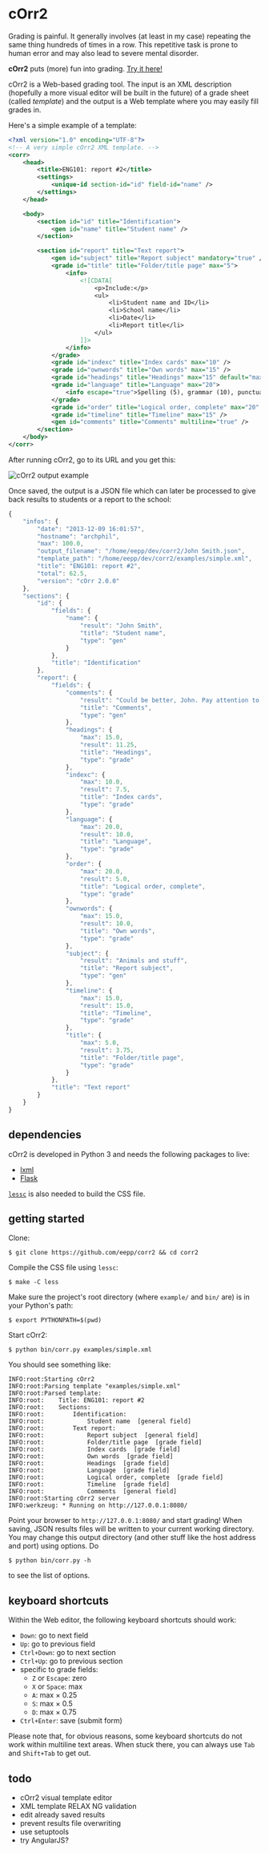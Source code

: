 cOrr2
=====

Grading is painful. It generally involves (at least in my case) repeating the
same thing hundreds of times in a row. This repetitive task is prone to human error
and may also lead to severe mental disorder.

**cOrr2** puts (more) fun into grading. [Try it here!](http://eepp.github.io/corr2)

cOrr2 is a Web-based grading tool. The input is an XML description (hopefully
a more visual editor will be built in the future) of a grade sheet (called *template*)
and the output is a Web template where you may easily fill grades in.

Here's a simple example of a template:

```xml
<?xml version="1.0" encoding="UTF-8"?>
<!-- A very simple cOrr2 XML template. -->
<corr>
    <head>
        <title>ENG101: report #2</title>
        <settings>
            <unique-id section-id="id" field-id="name" />
        </settings>
    </head>

    <body>
        <section id="id" title="Identification">
            <gen id="name" title="Student name" />
        </section>

        <section id="report" title="Text report">
            <gen id="subject" title="Report subject" mandatory="true" />
            <grade id="title" title="Folder/title page" max="5">
                <info>
                    <![CDATA[
                        <p>Include:</p>
                        <ul>
                            <li>Student name and ID</li>
                            <li>School name</li>
                            <li>Date</li>
                            <li>Report title</li>
                        </ul>
                    ]]>
                </info>
            </grade>
            <grade id="indexc" title="Index cards" max="10" />
            <grade id="ownwords" title="Own words" max="15" />
            <grade id="headings" title="Headings" max="15" default="max" />
            <grade id="language" title="Language" max="20">
                <info escape="true">Spelling (5), grammar (10), punctuation (5)</info>
            </grade>
            <grade id="order" title="Logical order, complete" max="20" />
            <grade id="timeline" title="Timeline" max="15" />
            <gen id="comments" title="Comments" multiline="true" />
        </section>
    </body>
</corr>
```

After running cOrr2, go to its URL and you get this:

![cOrr2 output example](http://0x3b.org/ss/thouing952.png)

Once saved, the output is a JSON file which can later be processed to give back
results to students or a report to the school:

```javascript
{
    "infos": {
        "date": "2013-12-09 16:01:57", 
        "hostname": "archphil", 
        "max": 100.0, 
        "output_filename": "/home/eepp/dev/corr2/John Smith.json", 
        "template_path": "/home/eepp/dev/corr2/examples/simple.xml", 
        "title": "ENG101: report #2", 
        "total": 62.5, 
        "version": "cOrr 2.0.0"
    }, 
    "sections": {
        "id": {
            "fields": {
                "name": {
                    "result": "John Smith", 
                    "title": "Student name", 
                    "type": "gen"
                }
            }, 
            "title": "Identification"
        }, 
        "report": {
            "fields": {
                "comments": {
                    "result": "Could be better, John. Pay attention to the logical order of your text next time.", 
                    "title": "Comments", 
                    "type": "gen"
                }, 
                "headings": {
                    "max": 15.0, 
                    "result": 11.25, 
                    "title": "Headings", 
                    "type": "grade"
                }, 
                "indexc": {
                    "max": 10.0, 
                    "result": 7.5, 
                    "title": "Index cards", 
                    "type": "grade"
                }, 
                "language": {
                    "max": 20.0, 
                    "result": 10.0, 
                    "title": "Language", 
                    "type": "grade"
                }, 
                "order": {
                    "max": 20.0, 
                    "result": 5.0, 
                    "title": "Logical order, complete", 
                    "type": "grade"
                }, 
                "ownwords": {
                    "max": 15.0, 
                    "result": 10.0, 
                    "title": "Own words", 
                    "type": "grade"
                }, 
                "subject": {
                    "result": "Animals and stuff", 
                    "title": "Report subject", 
                    "type": "gen"
                }, 
                "timeline": {
                    "max": 15.0, 
                    "result": 15.0, 
                    "title": "Timeline", 
                    "type": "grade"
                }, 
                "title": {
                    "max": 5.0, 
                    "result": 3.75, 
                    "title": "Folder/title page", 
                    "type": "grade"
                }
            }, 
            "title": "Text report"
        }
    }
}
```


dependencies
------------

cOrr2 is developed in Python 3 and needs the following packages to live:

  * [lxml](http://lxml.de/)
  * [Flask](http://flask.pocoo.org/docs/)

[`lessc`](http://lesscss.org/) is also needed to build the CSS file.


getting started
---------------

Clone:

    $ git clone https://github.com/eepp/corr2 && cd corr2

Compile the CSS file using `lessc`:

    $ make -C less

Make sure the project's root directory (where `example/` and `bin/` are) is in your
Python's path:

    $ export PYTHONPATH=$(pwd)

Start cOrr2:

    $ python bin/corr.py examples/simple.xml

You should see something like:

```
INFO:root:Starting cOrr2
INFO:root:Parsing template "examples/simple.xml"
INFO:root:Parsed template:
INFO:root:    Title: ENG101: report #2
INFO:root:    Sections:
INFO:root:        Identification:
INFO:root:            Student name  [general field]
INFO:root:        Text report:
INFO:root:            Report subject  [general field]
INFO:root:            Folder/title page  [grade field]
INFO:root:            Index cards  [grade field]
INFO:root:            Own words  [grade field]
INFO:root:            Headings  [grade field]
INFO:root:            Language  [grade field]
INFO:root:            Logical order, complete  [grade field]
INFO:root:            Timeline  [grade field]
INFO:root:            Comments  [general field]
INFO:root:Starting cOrr2 server
INFO:werkzeug: * Running on http://127.0.0.1:8080/
```

Point your browser to `http://127.0.0.1:8080/` and start grading! When saving,
JSON results files will be written to your current working directory. You may
change this output directory (and other stuff like the host address and port)
using options. Do

    $ python bin/corr.py -h

to see the list of options.


keyboard shortcuts
------------------

Within the Web editor, the following keyboard shortcuts should work:

  * `Down`: go to next field
  * `Up`: go to previous field
  * `Ctrl+Down`: go to next section
  * `Ctrl+Up`: go to previous section
  * specific to grade fields:
    * `Z` or `Escape`: zero
    * `X` or `Space`: max
    * `A`: max × 0.25
    * `S`: max × 0.5
    * `D`: max × 0.75
  * `Ctrl+Enter`: save (submit form)

Please note that, for obvious reasons, some keyboard shortcuts do not work
within multiline text areas. When stuck there, you can always use `Tab` and
`Shift+Tab` to get out.


todo
----

  * cOrr2 visual template editor
  * XML template RELAX NG validation
  * edit already saved results
  * prevent results file overwriting
  * use setuptools
  * try AngularJS?
